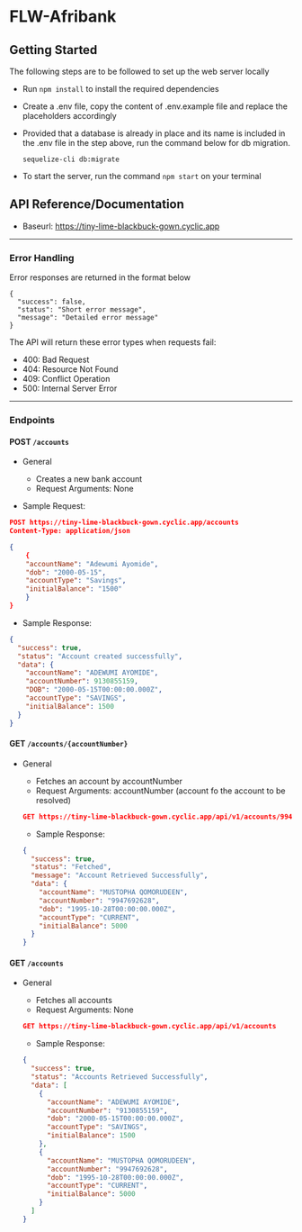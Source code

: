 # FLW-Afribank

## Getting Started

The following steps are to be followed to set up the web server locally

- Run `npm install` to install the required dependencies
- Create a .env file, copy the content of .env.example file and replace the placeholders accordingly
- Provided that a database is already in place and its name is included in the .env file in the step above, run the command below for db migration.

  `sequelize-cli db:migrate`

- To start the server, run the command `npm start` on your terminal

## API Reference/Documentation

- Baseurl: https://tiny-lime-blackbuck-gown.cyclic.app

---

### Error Handling

Error responses are returned in the format below

```
{
  "success": false,
  "status": "Short error message",
  "message": "Detailed error message"
}
```

The API will return these error types when requests fail:

- 400: Bad Request
- 404: Resource Not Found
- 409: Conflict Operation
- 500: Internal Server Error

---

### Endpoints

#### POST `/accounts`

- General

  - Creates a new bank account
  - Request Arguments: None

- Sample Request:

```json
POST https://tiny-lime-blackbuck-gown.cyclic.app/accounts
Content-Type: application/json

{
    {
    "accountName": "Adewumi Ayomide",
    "dob": "2000-05-15",
    "accountType": "Savings",
    "initialBalance": "1500"
    }
}
```

- Sample Response:

```json
{
  "success": true,
  "status": "Account created successfully",
  "data": {
    "accountName": "ADEWUMI AYOMIDE",
    "accountNumber": 9130855159,
    "DOB": "2000-05-15T00:00:00.000Z",
    "accountType": "SAVINGS",
    "initialBalance": 1500
  }
}
```

#### GET `/accounts/{accountNumber}`

- General

  - Fetches an account by accountNumber
  - Request Arguments: accountNumber (account fo the account to be resolved)

  ```json
  GET https://tiny-lime-blackbuck-gown.cyclic.app/api/v1/accounts/9947692628
  ```

  - Sample Response:

  ```json
  {
    "success": true,
    "status": "Fetched",
    "message": "Account Retrieved Successfully",
    "data": {
      "accountName": "MUSTOPHA QOMORUDEEN",
      "accountNumber": "9947692628",
      "dob": "1995-10-28T00:00:00.000Z",
      "accountType": "CURRENT",
      "initialBalance": 5000
    }
  }
  ```

#### GET `/accounts`

- General

  - Fetches all accounts
  - Request Arguments: None

  ```json
  GET https://tiny-lime-blackbuck-gown.cyclic.app/api/v1/accounts
  ```

  - Sample Response:

  ```json
  {
    "success": true,
    "status": "Accounts Retrieved Successfully",
    "data": [
      {
        "accountName": "ADEWUMI AYOMIDE",
        "accountNumber": "9130855159",
        "dob": "2000-05-15T00:00:00.000Z",
        "accountType": "SAVINGS",
        "initialBalance": 1500
      },
      {
        "accountName": "MUSTOPHA QOMORUDEEN",
        "accountNumber": "9947692628",
        "dob": "1995-10-28T00:00:00.000Z",
        "accountType": "CURRENT",
        "initialBalance": 5000
      }
    ]
  }
  ```
